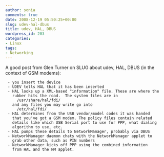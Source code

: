 ```yaml
---
author: sonia
comments: true
date: 2008-12-19 05:50:25+00:00
slug: udev-hal-dbus
title: udev, HAL, DBUS
wordpress_id: 203
categories:
- Linux
tags:
- Networking
---
```


A good post from Glen Turner on SLUG about udev, HAL, DBUS (in the context of GSM modems):

    
     - you insert the device
     - UDEV tells HAL that it has been inserted
     - HAL looks up a XML-based "information" file. These are where the
       rubber hits the road.  The system files are in
         /usr/share/hal/fdi/
       and any files you may write go into
         /etc/hal/fdi/
     - HAL determines from the USB vendor/model codes it was handed
       that you've got a GSM modem. The policy files contain related
       details like which USB Serial port to use for PPP, what dialing
       algorithm to use, etc.
     - HAL pumps these details to NetworkManager, probably via DBUS
     - NetworkManager daemon chats with the NetworkManager applet to
       grab other data, such as PIN numbers
     - NetworkManager kicks off PPP using the combined information
       from HAL and the NM applet.
